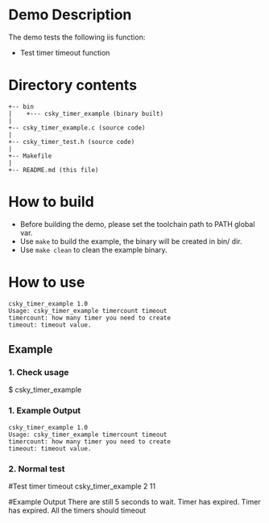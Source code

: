 # Demo Description

The demo tests the following iis function:

* Test timer timeout function

# Directory contents
```
+-- bin
|    +--- csky_timer_example (binary built)
|
+-- csky_timer_example.c (source code)
|
+-- csky_timer_test.h (source code)
|
+-- Makefile
|
+-- README.md (this file)
```
# How to build

* Before building the demo, please set the toolchain path to PATH global var.
* Use `make` to build the example, the binary will be created in bin/ dir.
* Use `make clean` to clean the example binary.

# How to use

```
csky_timer_example 1.0
Usage: csky_timer_example timercount timeout
timercount: how many timer you need to create
timeout: timeout value.

```

## Example

### 1. Check usage

$ csky_timer_example

### 1. Example Output

```
csky_timer_example 1.0
Usage: csky_timer_example timercount timeout
timercount: how many timer you need to create
timeout: timeout value.

```

### 2. Normal test

#Test timer timeout
csky_timer_example 2  11

#Example Output
There are still 5 seconds to wait.
Timer has expired.
Timer has expired.
All the timers should timeout
